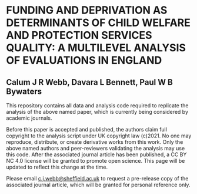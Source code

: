 # FUNDING AND DEPRIVATION AS DETERMINANTS OF CHILD WELFARE AND PROTECTION SERVICES QUALITY: A MULTILEVEL ANALYSIS OF EVALUATIONS IN ENGLAND
## Calum J R Webb, Davara L Bennett, Paul W B Bywaters

This repository contains all data and analysis code required to replicate the analysis of the above named paper, which is currently being considered by academic journals. 

Before this paper is accepted and published, the authors claim full copyright to the analysis script under UK copyright law (c)2021. No one may reproduce, distribute, or create derivative works from this work. Only the above named authors and peer-reviewers validating the analysis may use this code. After the associated journal article has been published, a CC BY NC 4.0 license will be granted to promote open science. This page will be updated to reflect this change at the time.

Please email c.j.webb@sheffield.ac.uk to request a pre-release copy of the associated journal article, which will be granted for personal reference only.
